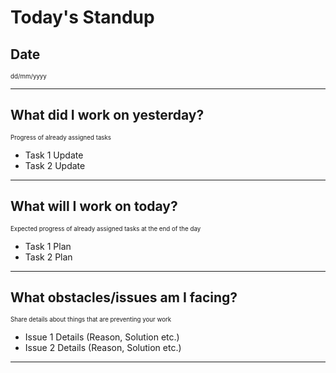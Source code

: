 # Today's Standup

## Date
<sub><sup>dd/mm/yyyy</sup></sub>


---

## What did I work on yesterday?
<sub><sup>Progress of already assigned tasks</sup></sub>
  - Task 1 Update
  - Task 2 Update

---

## What will I work on today?
<sub><sup>Expected progress of already assigned tasks at the end of the day</sup></sub>
  - Task 1 Plan
  - Task 2 Plan

---

## What obstacles/issues am I facing?
<sub><sup>Share details about things that are preventing your work</sup></sub>
  - Issue 1 Details (Reason, Solution etc.)
  - Issue 2 Details (Reason, Solution etc.)

---